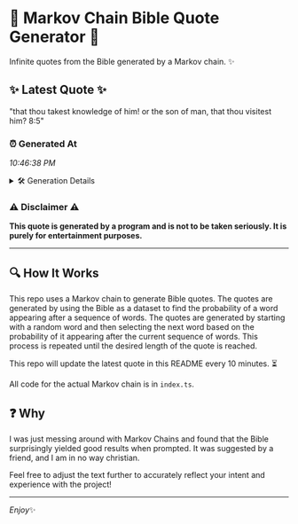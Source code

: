 # 📖 Markov Chain Bible Quote Generator 📖

Infinite quotes from the Bible generated by a Markov chain. ✨

## ✨ Latest Quote ✨
"that thou takest knowledge of him! or the son of man, that thou visitest him? 8:5"

### ⏰ Generated At
*10:46:38 PM*

<details>
    <summary>🛠️ Generation Details</summary>
    <p>
        <strong>🌱 Seed:</strong> that<br>
        <strong>🔄 Iterations:</strong> 15<br>
        <strong>📜 Context History:</strong><br>[ that ]: thou<br>[ that, thou ]: takest<br>[ that, thou, takest ]: knowledge<br>[ that, thou, takest, knowledge ]: of<br>[ that, thou, takest, knowledge, of ]: him!<br>[ that, thou, takest, knowledge, of, him! ]: or<br>[ thou, takest, knowledge, of, him!, or ]: the<br>[ takest, knowledge, of, him!, or, the ]: son<br>[ knowledge, of, him!, or, the, son ]: of<br>[ of, him!, or, the, son, of ]: man,<br>[ him!, or, the, son, of, man, ]: that<br>[ or, the, son, of, man,, that ]: thou<br>[ the, son, of, man,, that, thou ]: visitest<br>[ son, of, man,, that, thou, visitest ]: him?<br>[ of, man,, that, thou, visitest, him? ]: 8:5<br>
    </p>
</details>

### ⚠️ Disclaimer ⚠️
**This quote is generated by a program and is not to be taken seriously. It is purely for entertainment purposes.**

---

## 🔍 How It Works

This repo uses a Markov chain to generate Bible quotes. The quotes are generated by using the Bible as a dataset to find the probability of a word appearing after a sequence of words. The quotes are generated by starting with a random word and then selecting the next word based on the probability of it appearing after the current sequence of words. This process is repeated until the desired length of the quote is reached.

This repo will update the latest quote in this README every 10 minutes. ⏳

All code for the actual Markov chain is in `index.ts`.

## ❓ Why

I was just messing around with Markov Chains and found that the Bible surprisingly yielded good results when prompted. 
It was suggested by a friend, and I am in no way christian.

Feel free to adjust the text further to accurately reflect your intent and experience with the project!

---

*Enjoy*✨
